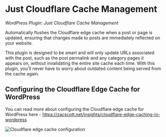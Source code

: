 
# Just Cloudflare Cache Management
_WordPress Plugin: Just Cloudflare Cache Management_

Automatically flushes the Cloudflare edge cache when a post or page is updated,
ensuring that changes made to posts are immediately reflected on your website. 

This plugin is designed to be smart and will only update URLs associated with the post, such as the post permalink 
and any category pages it appears on, without invalidating the entire site cache each time. With this 
plugin, you'll never have to worry about outdated content being served from the cache again.

## Configuring the Cloudflare Edge Cache for WordPress

You can read more about configuring the Cloudflare edge cache for WordPress here - https://zacscott.net/insights/cloudflare-edge-caching-in-wordpress

![Cloudflare edge cache configuration](https://static.zacscott.net/uploads/2023/06/3f25da9fba4f1f716410c0a8f73e12277e9261c4.png)
